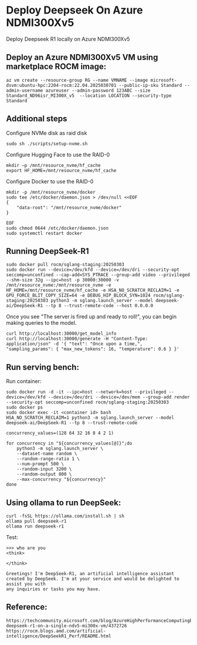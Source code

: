 # Deploy Deepseek On Azure NDMI300Xv5
Deploy Deepseek R1 locally on Azure NDMI300Xv5 

## Deploy an Azure NDMI300Xv5 VM using marketplace ROCM image:
```
az vm create --resource-group RG --name VMNAME --image microsoft-dsvm:ubuntu-hpc:2204-rocm:22.04.2025030701 --public-ip-sku Standard --admin-username azureuser --admin-password 123ABC --size Standard_ND96isr_MI300X_v5  --location LOCATION --security-type Standard
```

## Additional steps
Configure NVMe disk as raid disk
```
sudo sh ./scripts/setup-nvme.sh
```

Configure Hugging Face to use the RAID-0
```
mkdir –p /mnt/resource_nvme/hf_cache 
export HF_HOME=/mnt/resource_nvme/hf_cache
```

Configure Docker to use the RAID-0
```
mkdir -p /mnt/resource_nvme/docker 
sudo tee /etc/docker/daemon.json > /dev/null <<EOF 
{ 
    "data-root": "/mnt/resource_nvme/docker" 
}

EOF 
sudo chmod 0644 /etc/docker/daemon.json 
sudo systemctl restart docker 
```
## Running DeepSeek-R1
```
sudo docker pull rocm/sglang-staging:20250303
sudo docker run --device=/dev/kfd --device=/dev/dri --security-opt seccomp=unconfined --cap-add=SYS_PTRACE --group-add video --privileged --shm-size 32g --ipc=host -p 30000:30000 -v /mnt/resource_nvme:/mnt/resource_nvme -e HF_HOME=/mnt/resource_nvme/hf_cache -e HSA_NO_SCRATCH_RECLAIM=1 -e GPU_FORCE_BLIT_COPY_SIZE=64 -e DEBUG_HIP_BLOCK_SYN=1024 rocm/sglang-staging:20250303 python3 -m sglang.launch_server --model deepseek-ai/DeepSeek-R1 --tp 8 --trust-remote-code --host 0.0.0.0
```
Once you see "The server is fired up and ready to roll!", you can begin making queries to the model. 
```
curl http://localhost:30000/get_model_info
curl http://localhost:30000/generate -H "Content-Type: application/json" -d '{ "text": "Once upon a time,", "sampling_params": { "max_new_tokens": 16, "temperature": 0.6 } }'
```
## Run serving bench:
Run container:
```
sudo docker run -d -it --ipc=host --network=host --privileged --device=/dev/kfd --device=/dev/dri --device=/dev/mem --group-add render --security-opt seccomp=unconfined rocm/sglang-staging:20250303
sudo docker ps
sudo docker exec -it <container id> bash
HSA_NO_SCRATCH_RECLAIM=1 python3 -m sglang.launch_server --model deepseek-ai/DeepSeek-R1 --tp 8 --trust-remote-code
```
```
concurrency_values=(128 64 32 16 8 4 2 1)

for concurrency in "${concurrency_values[@]}";do
    python3 -m sglang.launch_server \
    --dataset-name random \
    --random-range-ratio 1 \
    --num-prompt 500 \
    --random-input 3200 \
    --random-output 800 \
    --max-concurrency "${concurrency}"
done
```
## Using ollama to run DeepSeek:
```
curl -fsSL https://ollama.com/install.sh | sh      
ollama pull deepseek-r1
ollama run deepseek-r1
```
Test:
```
>>> who are you
<think>

</think>

Greetings! I'm DeepSeek-R1, an artificial intelligence assistant created by DeepSeek. I'm at your service and would be delighted to assist you with
any inquiries or tasks you may have.
```
## Reference:
```
https://techcommunity.microsoft.com/blog/AzureHighPerformanceComputingBlog/running-deepseek-r1-on-a-single-ndv5-mi300x-vm/4372726
https://rocm.blogs.amd.com/artificial-intelligence/DeepSeekR1_Perf/README.html
```













